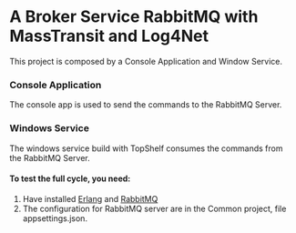 # A Broker Service RabbitMQ with MassTransit and Log4Net

This project is composed by a Console Application and Window Service.

### Console Application
 The console app is used to send the commands to the RabbitMQ Server.
 
### Windows Service
 The windows service build with TopShelf consumes the commands from the RabbitMQ Server.
 
#### To test the full cycle, you need:
 1. Have installed [Erlang](https://www.erlang.org/downloads "Erlang") and [RabbitMQ](https://www.rabbitmq.com/download.html "RabbitMQ")
 2. The configuration for RabbitMQ server are in the Common project, file appsettings.json.
